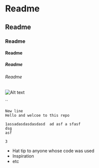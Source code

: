 # Readme
## Readme
### Readme
#### Readme
##### Readme
###### Readme

![Alt text](./)

``
```
New line
Hello and welcoe to this repo

1assadasdasdasdasd  ad asf a sfasf
dsg
asf
```
````
3
````
* Hat tip to anyone whose code was used
* Inspiration
* etc

